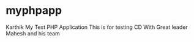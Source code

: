 # myphpapp
Karthik
My Test PHP Application
This is for testing CD
With Great leader Mahesh and his team
